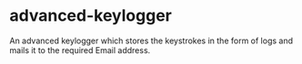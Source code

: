 # advanced-keylogger

An advanced keylogger which stores the keystrokes in the form of logs and mails it to the required Email address.
